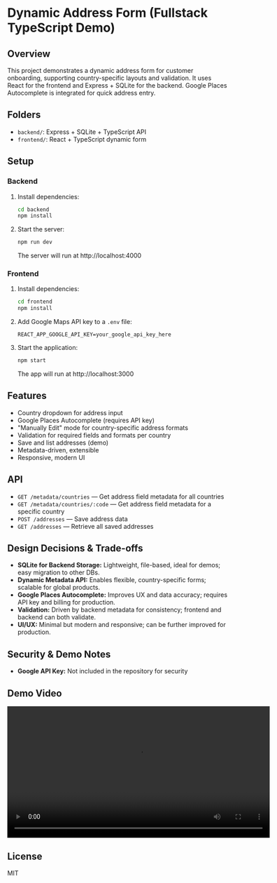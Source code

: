 # Dynamic Address Form (Fullstack TypeScript Demo)

## Overview
This project demonstrates a dynamic address form for customer onboarding, supporting country-specific layouts and validation. It uses React for the frontend and Express + SQLite for the backend. Google Places Autocomplete is integrated for quick address entry.

## Folders
- `backend/`: Express + SQLite + TypeScript API
- `frontend/`: React + TypeScript dynamic form

## Setup

### Backend
1. Install dependencies:
   ```bash
   cd backend
   npm install
   ```
2. Start the server:
   ```bash
   npm run dev
   ```
   The server will run at http://localhost:4000

### Frontend
1. Install dependencies:
   ```bash
   cd frontend
   npm install
   ```
2. Add  Google Maps API key to a `.env` file:
   ```env
   REACT_APP_GOOGLE_API_KEY=your_google_api_key_here
   ```
3. Start the application:
   ```bash
   npm start
   ```
   The app will run at http://localhost:3000

## Features
- Country dropdown for address input
- Google Places Autocomplete (requires API key)
- "Manually Edit" mode for country-specific address formats
- Validation for required fields and formats per country
- Save and list addresses (demo)
- Metadata-driven, extensible
- Responsive, modern UI

## API
- `GET /metadata/countries` — Get address field metadata for all countries
- `GET /metadata/countries/:code` — Get address field metadata for a specific country
- `POST /addresses` — Save address data
- `GET /addresses` — Retrieve all saved addresses

## Design Decisions & Trade-offs
- **SQLite for Backend Storage:** Lightweight, file-based, ideal for demos; easy migration to other DBs.
- **Dynamic Metadata API:** Enables flexible, country-specific forms; scalable for global products.
- **Google Places Autocomplete:** Improves UX and data accuracy; requires API key and billing for production.
- **Validation:** Driven by backend metadata for consistency; frontend and backend can both validate.
- **UI/UX:** Minimal but modern and responsive; can be further improved for production.

## Security & Demo Notes
- **Google API Key:** Not included in the repository for security

## Demo Video
<video src="./video/demo.mov" controls width="600"></video>

## License
MIT